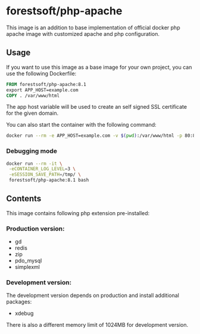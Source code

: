 # forestsoft/php-apache

This image is an addition to base implementation of official docker php apache image with 
customized apache and php configuration.

## Usage

If you want to use this image as a base image for your own project, you can use the following Dockerfile:

```Dockerfile
FROM forestsoft/php-apache:8.1
export APP_HOST=example.com
COPY . /var/www/html
```

The app host variable will be used to create an self signed SSL certificate for the given domain.

You can also start the container with the following command:

```bash
docker run --rm -e APP_HOST=example.com -v $(pwd):/var/www/html -p 80:80 -p 443:443 forestsoft/php-apache:8.1
```
### Debugging mode
```bash
docker run --rm -it \
 -eCONTAINER_LOG_LEVEL=3 \
 -eSESSION_SAVE_PATH=/tmp/ \
 forestsoft/php-apache:8.1 bash
```

## Contents

This image contains following php extension pre-installed:

### Production version:
- gd
- redis
- zip
- pdo_mysql
- simplexml


### Development version:
The development version depends on production and install additional packages:

- xdebug

There is also a different memory limit of 1024MB for development version.